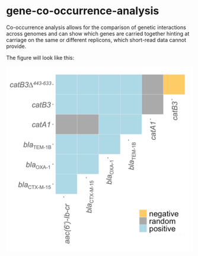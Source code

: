 # gene-co-occurrence-analysis
Co-occurrence analysis allows for the comparison of genetic interactions across genomes and can show which genes are carried together hinting at carriage on the same or different replicons, which short-read data cannot provide. 

The figure will look like this:

![Example Plot](figures/co-occurrence-probablisitic-heatmap-displaying-relationships-between-select-AMR-genes.png)
